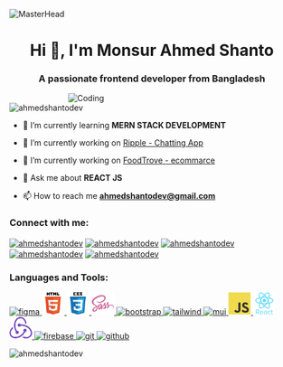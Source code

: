 ![MasterHead](https://user-images.githubusercontent.com/80781196/190216139-7697aa5a-c9a0-4bd6-80bf-3aca76a2e1c8.gif)
<h1 align="center">Hi 👋, I'm Monsur Ahmed Shanto</h1>
<h3 align="center">A passionate frontend developer from Bangladesh</h3>
<img align="right" alt="Coding" width="400" src="https://cdn.dribbble.com/users/1162077/screenshots/3848914/media/7ed7d5ca074b48b328150e5a231e8d1f.gif">

<p align="left"> <img src="https://komarev.com/ghpvc/?username=ahmedshantodev&label=Profile%20views&color=0e75b6&style=flat" alt="ahmedshantodev" /> </p>

- 🌱 I’m currently learning **MERN STACK DEVELOPMENT**
  
- 🔭 I’m currently working on [Ripple - Chatting App](https://ripple-chatting-app.vercel.app/)
  
- 🔭 I’m currently working on [FoodTrove - ecommarce](https://foodtrove-ecommarce.vercel.app/)

- 💬 Ask me about **REACT JS**

- 📫 How to reach me **ahmedshantodev@gmail.com**

<h3 align="left">Connect with me:</h3>
<p align="left">
<a href="https://dev.to/ahmedshantodev" target="blank"><img align="center" src="https://iconape.com/wp-content/png_logo_vector/dev.png" alt="ahmedshantodev" height="30" width="40" /></a>
<a href="https://twitter.com/ahmedshantodev" target="blank"><img align="center" src="https://raw.githubusercontent.com/rahuldkjain/github-profile-readme-generator/master/src/images/icons/Social/twitter.svg" alt="ahmedshantodev" height="30" width="40" /></a>
<a href="https://linkedin.com/in/ahmedshantodev" target="blank"><img align="center" src="https://raw.githubusercontent.com/rahuldkjain/github-profile-readme-generator/master/src/images/icons/Social/linked-in-alt.svg" alt="ahmedshantodev" height="30" width="40" /></a>
<a href="https://fb.com/ahmedshantodev" target="blank"><img align="center" src="https://raw.githubusercontent.com/rahuldkjain/github-profile-readme-generator/master/src/images/icons/Social/facebook.svg" alt="ahmedshantodev" height="30" width="40" /></a>
<a href="https://instagram.com/ahmedshantodev" target="blank"><img align="center" src="https://raw.githubusercontent.com/rahuldkjain/github-profile-readme-generator/master/src/images/icons/Social/instagram.svg" alt="ahmedshantodev" height="30" width="40" /></a>
</p>

<h3 align="left">Languages and Tools:</h3>
<p align="left">
  <a href="https://www.figma.com/" target="_blank" rel="noreferrer"> <img src="https://www.vectorlogo.zone/logos/figma/figma-icon.svg" alt="figma" width="40" height="40"/> </a>
  <a href="https://www.w3.org/html/" target="_blank" rel="noreferrer"> <img src="https://raw.githubusercontent.com/devicons/devicon/master/icons/html5/html5-original-wordmark.svg" alt="html5" width="40" 
  height="40"/> </a>
  <a href="https://www.w3schools.com/css/" target="_blank" rel="noreferrer"> <img src="https://raw.githubusercontent.com/devicons/devicon/master/icons/css3/css3-original-wordmark.svg" alt="css3" width="40" 
  height="40"/> </a>
  <a href="https://sass-lang.com" target="_blank" rel="noreferrer"> <img src="https://raw.githubusercontent.com/devicons/devicon/master/icons/sass/sass-original.svg" alt="sass" width="40" height="40"/> </a>
  <a href="https://getbootstrap.com" target="_blank" rel="noreferrer"> <img src="https://encrypted-tbn0.gstatic.com/images?q=tbn:ANd9GcSUFpc2ya5ZYokCv8c6flATAz0keFNLkne2Xw9UB4h_NNqmQ0oVU6PCsR0vHlR0NbM_v1E&usqp=CAU" alt="bootstrap" width="40" 
  height="40"/> </a>
  <a href="https://tailwindcss.com/" target="_blank" rel="noreferrer"> <img src="https://www.vectorlogo.zone/logos/tailwindcss/tailwindcss-icon.svg" alt="tailwind" width="40" height="40"/> </a>
  <a href="https://mui.com/" target="_blank" rel="noreferrer"> <img src="https://mui.com/static/logo.png" alt="mui" width="40" height="40"/> </a>
  <a href="https://developer.mozilla.org/en-US/docs/Web/JavaScript" target="_blank" rel="noreferrer"> <img src="https://raw.githubusercontent.com/devicons/devicon/master/icons/javascript/javascript-original.svg" 
  alt="javascript" width="40" height="40"/> </a>
  <a href="https://reactjs.org/" target="_blank" rel="noreferrer"> <img src="https://raw.githubusercontent.com/devicons/devicon/master/icons/react/react-original-wordmark.svg" alt="react" width="40" height="40"/> 
  </a>
  <a href="https://redux.js.org" target="_blank" rel="noreferrer"> <img src="https://raw.githubusercontent.com/devicons/devicon/master/icons/redux/redux-original.svg" alt="redux" width="40" height="40"/> </a>
  <a href="https://firebase.google.com/" target="_blank" rel="noreferrer"> <img src="https://www.vectorlogo.zone/logos/firebase/firebase-icon.svg" alt="firebase" width="40" height="40"/> </a>
  <a href="https://git-scm.com/" target="_blank" rel="noreferrer"> <img src="https://www.vectorlogo.zone/logos/git-scm/git-scm-icon.svg" alt="git" width="40" height="40"/> </a>
  <a href="https://github.com/" target="_blank" rel="noreferrer"> <img src="https://cdn.jim-nielsen.com/macos/128/github-desktop-2021-05-20.png" alt="github" width="40" height="40"/> </a>
</p>
<p>
  <img align="left" src="https://github-readme-stats.vercel.app/api/top-langs?username=ahmedshantodev&show_icons=true&locale=en&layout=compact" alt="ahmedshantodev" />
</p>
